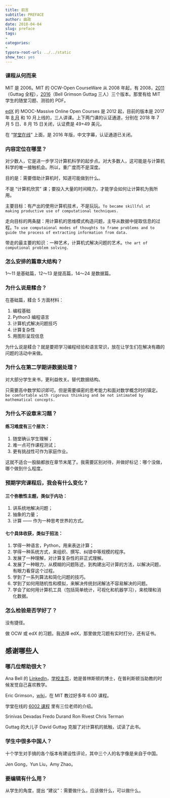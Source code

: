 ```yaml
---
title: 前言
subtitle: PREFACE
author: 曲政
date: 2018-04-04
slug: preface
tags:
- 
categories:
- 
typora-root-url: ../../static
show_toc: yes
---
```


### 课程从何而来

MIT 是 2006。MIT 的 OCW-Open CourseWare 从 2008 年起，有 2008，[2011](https://ocw.mit.edu/courses/electrical-engineering-and-computer-science/6-00sc-introduction-to-computer-science-and-programming-spring-2011/index.htm)（Guttag 全程），[2016](https://ocw.mit.edu/courses/electrical-engineering-and-computer-science/6-0001-introduction-to-computer-science-and-programming-in-python-fall-2016/index.htm)（Bell Grimson Guttag 三人）三个版本。那里有给 MIT 学生的随堂习题、测验的 PDF。

[edX](https://www.edx.org/) 的 MOOC-Massive Online Open Courses 是 2012 起，目前的版本是 2017 年 [8 月](https://courses.edx.org/courses/course-v1:MITx+6.00.1x+2T2017_2/course/) 和 10 月上线的，三人讲课。上下两门课的认证通道，分别在 2018 年 7 月 5 日、8 月 15 日关闭，认证费是 49+49 美元。

在 “[学堂在线](http://www.xuetangx.com/courses/course-v1:MITx+6_00_1x+sp/courseware/Week_1/)” 上面，是 2016 年版，中文字幕，认证通道已关闭。

### 内容定位在哪里？

对少数人，它是进一步学习计算机科学的起步点。对大多数人，这可能是与计算机科学的唯一接触机会。所以，重广度而不是深度。

目的是：需要借助计算机时，知道可能做到什么。

不是 “计算机欣赏” 课；要投入大量的时间精力，才能学会如何让计算机为我所用。

主要目标：有产出的使用计算机技术，不是玩玩。`To became skillful at making productive use of computational techniques.`

走向目标的两条腿：用计算机的思维模式构造问题，主导从数据中提取信息的过程。`To use computaional modes of thoughts to frame problems and to guide the process of extracting information from data.`

带走的最主要的知识：一种艺术，计算机式解决问题的艺术。`the art of computional problem solving.`

### 怎么安排的篇章大结构？

1～11 是基础篇，12～13 是提高篇，14～24 是数据篇。

### 为什么说是糅合？

在基础篇，糅合 5 方面材料：

1. 编程基础
2. Python3 编程语言
3. 计算机式解决问题技巧
4. 计算复杂性
5. 用图形呈现信息

为什么说是糅合？就是要把学习编程经验和语言常识，放在让学生们在解决有趣的问题的活动中来做。

### 为什么在第二学期讲数据处理？

对大部分学生来书，更利益攸关。替代数据结构。

只需要高中数学知识即可。但是需要缜密的思考能力和面对数学概念时的镇定。`be comfortable with rigorous thinking and be not intimated by mathematical concepts.`

### 为什么不设章末习题？

#### 练习难度有三个层次：

1. 随堂确认学生理解；
2. 难一点可作课程测试；
3. 更有挑战性可作为家庭作业。

这就不适合一股脑都放在章节末尾了。我需要区别对待，并做好标记：哪个没做，哪个做到什么程度。

### 预期学完课程后，我会有什么变化？

#### 三个弥散性主题，类似于内功：

1. 讲系统地解决问题；
2. 抽象的力量；
3. 计算 —— 作为一种思考世界的方式。

#### 七个具体收获，类似于招法：

1. 学得一种语言，Python，用来表达计算；
2. 学得一种系统方式，来组织、撰写、纠错中等规模的程序。
3. 发展了一种理解，对计算复杂性的非正式理解。
4. 发展了一种眼力，从模糊的问题陈述，到构建出可计算的方法，以解决问题，有眼力看穿这个过程。
5. 学到了一系列算法和简化问题的技巧。
6. 学到了如何用随机性和模拟，来解决传统封闭解法不容易解决的问题。
7. 学会了如何用计算机工具（包括简单统计，可视化和机器学习），来梳理和消化数据。

### 怎么检验是否学好了？

没有捷径。

做 OCW 或 edX 的习题。我选择 edX，那里做完习题有实时打分，还有证书。

## 感谢哪些人

### 哪几位帮助很大？

Ana Bell 的 [LinkedIn](https://www.linkedin.com/in/anabell/)，[学校主页](http://www.mit.edu/~anabell/)，她是普林斯顿的博士，在普利斯顿当助教的时候发觉自己喜欢教学。

Eric Grimson，[wiki](https://en.wikipedia.org/wiki/Eric_Grimson)，在 MIT 教过好多年 6.00 课程。

学堂在线的 [6002 课程](http://www.xuetangx.com/courses/MITx/6_00_2x/2014_T2/about) 里有三位老师的介绍。

Srinivas Devadas
Fredo Durand
Ron Rivest
Chris Terman

Guttag 的大儿子 David Guttag 克服了对计算机的抵触，试读了此书。

### 学生中很多中国人？

十个学生对手搞的各个版本有建设性评论，其中三个人的名字像是来自于中国。

Jen Gong，Yun Liu，Amy Zhao。

### 要编辑有什么用？

从学生的角度，提出 “建议”：需要做什么，应该做什么，可以做什么。